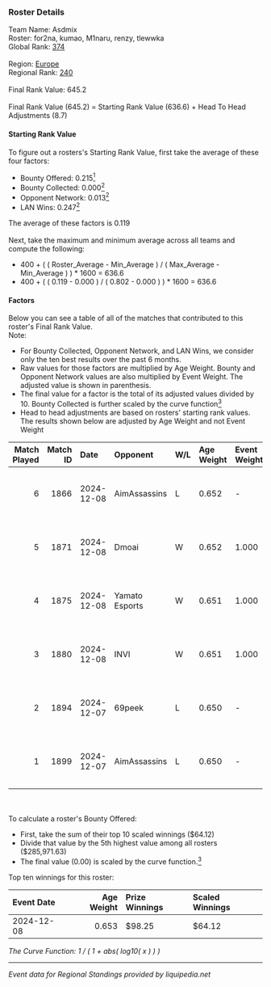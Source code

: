 ### Roster Details<br />
Team Name: Asdmix<br />
Roster: for2na, kumao, M1naru, renzy, tlewwka<br />
Global Rank: [374](../../standings_global_2025_02_28.md)<br />
<br />
Region: [Europe]( ../../standings_europe_2025_02_28.md)<br />
Regional Rank: [240]( ../../standings_europe_2025_02_28.md)<br />
<br />
Final Rank Value:  645.2<br />
<br />
Final Rank Value (645.2) = Starting Rank Value (636.6) + Head To Head Adjustments (8.7)<br />

#### Starting Rank Value<br />
To figure out a rosters's Starting Rank Value, first take the average of these four factors:<br />
- Bounty Offered: 0.215[<sup>1</sup>](#table2)
- Bounty Collected: 0.000[<sup>2</sup>](#table1)
- Opponent Network: 0.013[<sup>2</sup>](#table1)
- LAN Wins: 0.247[<sup>2</sup>](#table1)

The average of these factors is 0.119<br />
<br />
Next, take the maximum and minimum average across all teams and compute the following:<br />
- 400 + ( ( Roster_Average - Min_Average ) / ( Max_Average - Min_Average ) ) * 1600 = 636.6
- 400 + ( ( 0.119 - 0.000 ) / ( 0.802 - 0.000 ) ) * 1600 = 636.6


#### Factors<br />
Below you can see a table of all of the matches that contributed to this roster's Final Rank Value.<br />
Note:<br />

- For Bounty Collected, Opponent Network, and LAN Wins, we consider only the ten best results over the past 6 months.
- Raw values for those factors are multiplied by Age Weight. Bounty and Opponent Network values are also multiplied by Event Weight. The adjusted value is shown in parenthesis.
- The final value for a factor is the total of its adjusted values divided by 10. Bounty Collected is further scaled by the curve function[<sup>3</sup>](#curveFunction)
- Head to head adjustments are based on rosters' starting rank values. The results shown below are adjusted by Age Weight and not Event Weight
<span id="table1"></span><br />


| Match Played | Match ID | Date       | Opponent       | W/L | Age Weight | Event Weight | Bounty Collected | Opponent Network | LAN Wins  | H2H Adj. | Roster                                |
| -: | -: | :- | :- | :- | :- | :- | :- | :- | :- | -: | :- |
|            6 |     1866 | 2024-12-08 | AimAssassins   | L   | 0.652      | -            | -                | -                | -         |    -2.35 | for2na, kumao, M1naru, renzy, tlewwka |
|            5 |     1871 | 2024-12-08 | Dmoai          | W   | 0.652      | 1.000        | 0.000 (0.000)    | 0.097 (0.063)    | 1 (0.652) |     7.33 | for2na, kumao, M1naru, renzy, tlewwka |
|            4 |     1875 | 2024-12-08 | Yamato Esports | W   | 0.651      | 1.000        | 0.000 (0.000)    | 0.065 (0.042)    | 1 (0.651) |     6.55 | for2na, kumao, M1naru, renzy, tlewwka |
|            3 |     1880 | 2024-12-08 | INVI           | W   | 0.651      | 1.000        | 0.000 (0.000)    | 0.032 (0.021)    | 1 (0.651) |     5.07 | for2na, kumao, M1naru, renzy, tlewwka |
|            2 |     1894 | 2024-12-07 | 69peek         | L   | 0.650      | -            | -                | -                | -         |    -5.84 | for2na, kumao, M1naru, renzy, tlewwka |
|            1 |     1899 | 2024-12-07 | AimAssassins   | L   | 0.650      | -            | -                | -                | -         |    -2.10 | for2na, kumao, M1naru, renzy, tlewwka |

<br />
<span id="table2"></span><br />
To calculate a roster's Bounty Offered:<br />

- First, take the sum of their top 10 scaled winnings ($64.12)
- Divide that value by the 5th highest value among all rosters ($285,971.63)
- The final value (0.00) is scaled by the curve function.[<sup>3</sup>](#curveFunction)

Top ten winnings for this roster:<br />

| Event Date | Age Weight | Prize Winnings | Scaled Winnings |
| :- | -: | :- | :- |
| 2024-12-08 |      0.653 | $98.25         | $64.12          |


<span id="curveFunction"></span>_The Curve Function: 1 / ( 1 + abs( log10( x ) ) )_<br />

---
_Event data for Regional Standings provided by liquipedia.net_<br />
